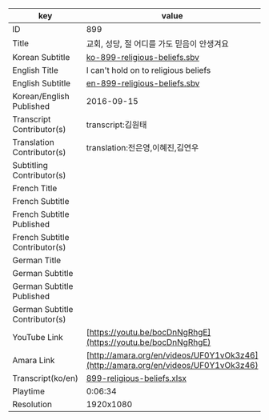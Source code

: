 |  key  |  value  |
|-------|---------|
| ID            | 899 |
| Title         | 교회, 성당, 절 어디를 가도 믿음이 안생겨요 |
| Korean Subtitle | [ko-899-religious-beliefs.sbv](https://github.com/jungtosociety/dharma-qna/raw/master/sub/899/ko-899-religious-beliefs.sbv) |
| English Title | I can't hold on to religious beliefs  |
| English Subtitle | [en-899-religious-beliefs.sbv](https://github.com/jungtosociety/dharma-qna/raw/master/sub/899/en-899-religious-beliefs.sbv) |
| Korean/English Published     | 2016-09-15 |
| Transcript Contributor(s)   | transcript:김원태 |
| Translation Contributor(s)   | translation:전은영,이혜진,김연우 |
| Subtitling Contributor(s)   |  |
| French Title |  |
| French Subtitle |  |
| French Subtitle Published |  |
| French Subtitle Contributor(s) |  |
| German Title |  |
| German Subtitle |  |
| German Subtitle Published |  |
| German Subtitle Contributor(s) |  |
| YouTube Link  | [https://youtu.be/bocDnNgRhgE](https://youtu.be/bocDnNgRhgE) |
| Amara Link    | [http://amara.org/en/videos/UF0Y1vOk3z46](http://amara.org/en/videos/UF0Y1vOk3z46) |
| Transcript(ko/en) | [899-religious-beliefs.xlsx](https://github.com/jungtosociety/dharma-qna/raw/master/sub/899/899-religious-beliefs.xlsx) |
| Playtime | 0:06:34 |
| Resolution | 1920x1080|
